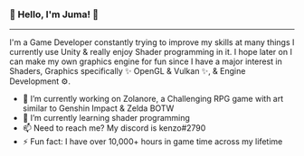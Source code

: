 ### 👋 Hello, I'm Juma! 👋

---
I'm a Game Developer constantly trying to improve my skills at many things I currently use Unity & really enjoy Shader programming in it. I hope later on I can make my own graphics engine for fun since I have a major interest in Shaders, Graphics specifically ✨ OpenGL & Vulkan ✨, & Engine Development ⚙️.

- 🔭 I’m currently working on Zolanore, a Challenging RPG game with art similar to Genshin Impact & Zelda BOTW
- 🌱 I’m currently learning shader programming
- 📫 Need to reach me? My discord is kenzo#2790
- ⚡ Fun fact: I have over 10,000+ hours in game time across my lifetime
